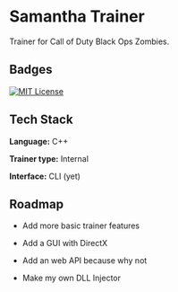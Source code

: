 
# Samantha Trainer

Trainer for Call of Duty Black Ops Zombies.


## Badges
[![MIT License](https://img.shields.io/badge/License-MIT-green.svg)](https://choosealicense.com/licenses/mit/)

## Tech Stack

**Language:** C++

**Trainer type:** Internal

**Interface:** CLI (yet)


## Roadmap

- Add more basic trainer features

- Add a GUI with DirectX

- Add an web API because why not

- Make my own DLL Injector